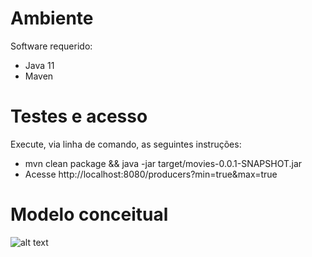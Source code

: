 # Ambiente

Software requerido:

- Java 11
- Maven

# Testes e acesso

Execute, via linha de comando, as seguintes instruções:

- mvn clean package && java -jar target/movies-0.0.1-SNAPSHOT.jar
- Acesse http://localhost:8080/producers?min=true&max=true

# Modelo conceitual

![alt text](/concept-model.png)
